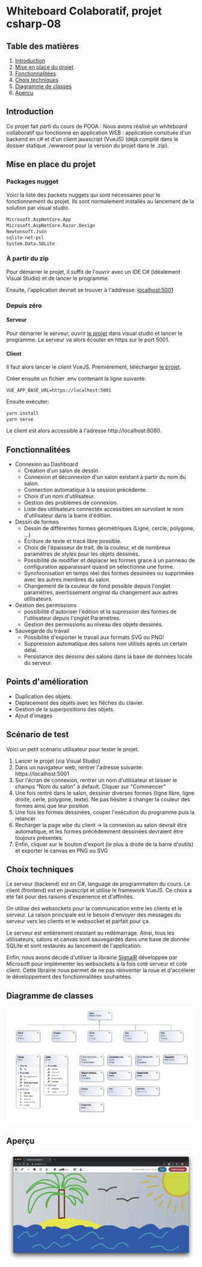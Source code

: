 # Whiteboard Colaboratif, projet csharp-08    

## Table des matières

1) [Introduction](#introduction)
2) [Mise en place du projet](#mise-en-place-du-projet)
3) [Fonctionnalitées](#fonctionnalitees)
4) [Choix techniques](#choix-techniques)
5) [Diagramme de classes](#diagramme-de-classes)
5) [Aperçu](#aperçu)

## Introduction

Ce projet fait parti du cours de POOA :
Nous avons réalisé un whiteboard collaboratif qui fonctionne en application WEB : application consituée d'un backend en c# et d'un client javascript (VueJS) (déjà compilé dans le dossier statique ./wwwroot pour la version du projet dans le .zip).

## Mise en place du projet
### Packages nugget
Voici la liste des packets nuggets qui sont nécessaires pour le fonctionnement du projet. Ils sont normalement installés au lancement de la solution par visual studio.
```
Microsoft.AspNetCore.App                                                                                                           Microsoft.AspNetCore.Razor.Design
Newtonsoft.Json
sqlite-net-pcl
System.Data.SQLite
```

### À partir du zip
Pour démarrer le projet, il suffit de l'ouvrir avec un IDE C# (idéalement Visual Studio) et de lancer le programme.

Ensuite, l'application devrait se trouver à l'addresse: [localhost:5001](https://locahost:5001)

### Depuis zéro
#### Serveur
Pour démarrer le serveur, ouvrir [le projet](https://github.com/csharp-08/csharp-08) dans visual studio et lancer le programme.
Le serveur va alors écouter en https sur le port 5001.

#### Client
Il faut alors lancer le client VueJS. Premièrement, télécharger [le projet](https://github.com/csharp-08/client).

Créer ensuite un fichier .env contenant la ligne suivante:
```
VUE_APP_BASE_URL=https://localhost:5001
```

Ensuite exécuter:
```
yarn install
yarn serve
```

Le client est alors accessible à l'adresse http://localhost:8080.

## Fonctionnalitées

-  Connexion au Dashboard
   - Création d'un salon de dessin.
   - Connexion et déconnexion d'un salon existant à partir du nom du salon.
   - Connection automatique à la session précédente.
   - Choix d'un nom d'utilisateur.
   - Gestion des problèmes de connexion.
   - Liste des utilisateurs connectés accessibles en survolant le nom d'utilisateur dans la barre d'édition.
- Dessin de formes
   - Dessin de différentes formes géométriques (Ligne, cercle, polygone, ...)
   - Écriture de texte et tracé libre possible.
   - Choix de l'épaisseur de trait, de la couleur, et de nombreux paramètres de styles pour les objets dessinés.
   - Possibilité de modifier et déplacer les formes grace à un panneau de configuration apparaissant quand on sélectionne une forme.
   - Synchronisation en temps réel des formes dessinées ou supprimées avec les autres membres du salon.
   - Changement de la couleur de fond possible depuis l'onglet paramètres, avertissement original du changement aux autres utilisateurs.
- Gestion des permissions
   - possibilité d'autoriser l'édition et la supression des formes de l'utilisateur depuis l'onglet Paramètres.
   - Gestion des permissions au niveau des objets dessinés.
- Sauvegarde du travail
   - Possibilité d'exporter le travail aux formats SVG ou PNG!
   - Suppression automatique des salons non utilisés après un certain délai.
   - Persistance des dessins des salons dans la base de données locale du serveur.

## Points d'amélioration

- Duplication des objets.
- Déplacement des objets avec les flèches du clavier.
- Gestion de la superpositions des objets.
- Ajout d'images

## Scénario de test
Voici un petit scénario utilisateur pour tester le projet.

1. Lancer le projet (via Visual Studio)
2. Dans un navigateur web, rentrer l'adresse suivante: https://localhost:5001
3. Sur l'écran de connexion, rentrer un nom d'utilisateur et laisser le champs "Nom du salon" à default. Cliquer sur "Commencer"
4. Une fois rentré dans le salon, dessiner diverses formes (ligne libre, ligne droite, cerle, polygone, texte). Ne pas hésiter à changer la couleur des formes ainsi que leur position
5. Une fois les formes dessinées, couper l'exécution du programme puis la relancer
6. Recharger la page wbe du client -> la connexion au salon devrait être automatique, et les formes précédemment dessinées devraient être toujours présentes.
7. Enfin, cliquer sur le bouton d'export (le plus à droite de la barre d'outils) et exporter le canvas en PNG ou SVG

## Choix techniques

Le serveur (backend) est en C#, language de programmation du cours.
Le client (frontend) est en javascript et utilise le framework VueJS. Ce choix a été fait pour des raisons d'expérience et d'affinités.

On utilise des websockets pour la communication entre les clients et le serveur. La raison principale est le besoin d'envoyer des messages du serveur vers les clients et le websocket et parfait pour ça.

Le serveur est entièrement résistant au redémarrage. Ainsi, tous les utilisateurs, salons et canvas sont sauvegardés dans une base de donnée SQLite et sont restaurés au lancement de l'application.

Enfin, nous avons décidé d'utiliser la librairie [SignalR](https://dotnet.microsoft.com/apps/aspnet/signalr) développée par Microsoft pour implémenter les websockets à la fois coté serveur et coté client. Cette librairie nous permet de ne pas réinventer la roue et d'accélerer le développement des fonctionnalitées souhaitées.   

## Diagramme de classes

![Diagramme de classes](docs/classes.png)

## Aperçu

![Apercu](docs/canvas_example.png)
